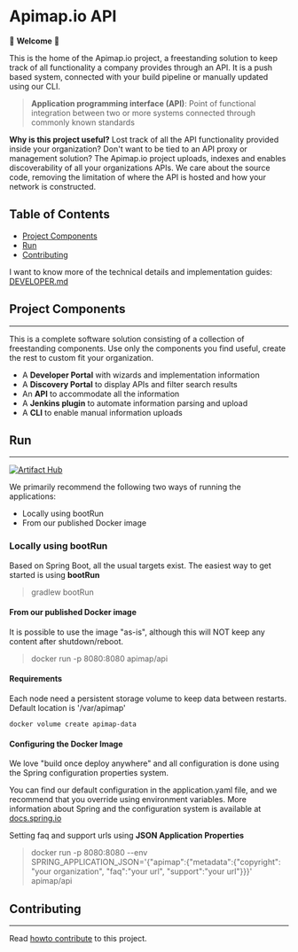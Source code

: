 Apimap.io API
===

🎉 **Welcome** 🎉

This is the home of the Apimap.io project, a freestanding solution to keep track of all functionality a company
provides through an API. It is a push based system, connected with your build pipeline or manually updated using our CLI.

> **Application programming interface (API)**: Point of functional integration between two or more systems connected 
> through commonly known standards

**Why is this project useful?** Lost track of all the API functionality provided inside your organization? Don't want
to be tied to an API proxy or management solution? The Apimap.io project uploads, indexes and enables discoverability of all
your organizations APIs. We care about the source code, removing the limitation of where the API is hosted and how your
network is constructed.

## Table of Contents

* [Project Components](#project-components)
* [Run](#run)
* [Contributing](#contributing)

I want to know more of the technical details and implementation guides: [DEVELOPER.md](DEVELOPER.md)

## Project Components
___
This is a complete software solution consisting of a collection of freestanding components. Use only the components you 
find useful, create the rest to custom fit your organization.

- A **Developer Portal** with wizards and implementation information
- A **Discovery Portal** to display APIs and filter search results
- An **API** to accommodate all the information
- A **Jenkins plugin** to automate information parsing and upload
- A **CLI** to enable manual information uploads

## Run
___
[![Artifact Hub](https://img.shields.io/endpoint?url=https://artifacthub.io/badge/repository/apimap)](https://artifacthub.io/packages/search?repo=apimap)

We primarily recommend the following two ways of running the applications:
- Locally using bootRun
- From our published Docker image

### Locally using bootRun

Based on Spring Boot, all the usual targets exist. The easiest way to get started is using **bootRun** 

> gradlew bootRun

#### From our published Docker image

It is possible to use the image "as-is", although this will NOT keep any content after shutdown/reboot.

> docker run -p 8080:8080 apimap/api

#### Requirements

Each node need a persistent storage volume to keep data between restarts. Default location is '/var/apimap'

```shell script
docker volume create apimap-data
```

#### Configuring the Docker Image

We love "build once deploy anywhere" and all configuration is done using the Spring configuration properties system.

You can find our default configuration in the application.yaml file, and we recommend that you override using environment variables.
More information about Spring and the configuration system is available at [docs.spring.io](https://docs.spring.io/spring-boot/docs/current/reference/html/features.html#features.external-config)

Setting faq and support urls using **JSON Application Properties**
> docker run -p 8080:8080 --env SPRING_APPLICATION_JSON='{"apimap":{"metadata":{"copyright": "your organization", "faq":"your url", "support":"your url"}}}' apimap/api

## Contributing
___

Read [howto contribute](CONTRIBUTING.md) to this project.